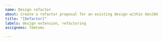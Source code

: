 ```yaml
---
name: Design refactor
about: Create a refactor proposal for an existing design within GenJAX.
title: "[Defactor]"
labels: design extension, refactoring
assignees: femtomc

---
```

